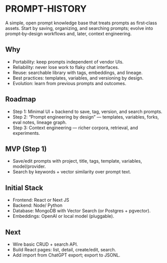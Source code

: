 # PROMPT-HISTORY

A simple, open prompt knowledge base that treats prompts as first‑class assets. Start by saving, organizing, and searching prompts; evolve into prompt‑by‑design workflows and, later, context engineering.

## Why
- Portability: keep prompts independent of vendor UIs.
- Reliability: never lose work to flaky chat interfaces.
- Reuse: searchable library with tags, embeddings, and lineage.
- Best practices: templates, variables, and versioning by design.
- Evolution: learn from previous prompts and outcomes.

## Roadmap
- Step 1: Minimal UI + backend to save, tag, version, and search prompts.
- Step 2: “Prompt engineering by design” — templates, variables, forks, eval notes, lineage graph.
- Step 3: Context engineering — richer corpora, retrieval, and experiments.

## MVP (Step 1)
- Save/edit prompts with project, title, tags, template, variables, model/provider.
- Search by keywords + vector similarity over prompt text.

## Initial Stack
- Frontend: React or Next JS
- Backend: Node/ Python 
- Database: MongoDB with Vector Search (or Postgres + pgvector).
- Embeddings: OpenAI or local model (pluggable).

## Next
- Wire basic CRUD + search API.
- Build React pages: list, detail, create/edit, search.
- Add import from ChatGPT export; export to JSONL.

